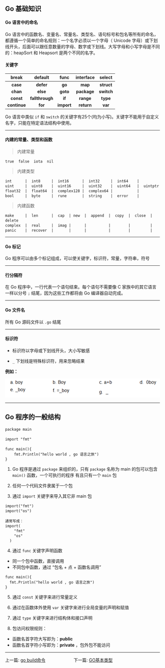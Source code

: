 ## Go 基础知识


#### Go 语言中的命名

Go 语言中的函数名、变量名、常量名、类型名、语句标号和包名等所有的命名，都遵循一个简单的命名规则：一个名字必须以一个字母（ Unicode 字母）或下划线开头，后面可以跟任意数量的字母、数字或下划线。大写字母和小写字母是不同的：heapSort 和 Heapsort 是两个不同的名字。

#### 关键字

| break        | default         | func       | interface     | select     |
| :------:     | :------:        | :------:   | :------:      | :------:   |
| **case**     | **defer**       | **go**     | **map**       | **struct** |
| **chan**     | **else**        | **goto**   | **package**   | **switch** |
| **const**    | **fallthrough** | **if**     | **range**     | **type**   |
| **continue** | **for**         | **import** | **return**    | **var**    |

Go 语言中类似 `if` 和 `switch` 的关键字有25个(均为小写)。关键字不能用于自定义名字，只能在特定语法结构中使用。

---

#### 内建的常量、类型和函数

> 内建常量

```
true  false  iota  nil
```

> 内建类型

```
int      |  int8     |  int16      |  int32     |  int64    |
uint     |  uint8    |  uint16     |  uint32    |  uint64   |  uintptr
float32  |  float64  |  complex128 |  complex64 |           |
bool     |  byte     |  rune       |  string    |  error    |
```

> 内建函数

```
make     |  len      |  cap  | new  |  append  |  copy  |  close  |  delete
complex  |  real     |  imag |      |          |        |         |        
panic    |  recover  |       |      |          |        |         |  
```

---

#### Go 标记

Go 程序可以由多个标记组成，可以使关键字，标识符，常量，字符串，符号

---

#### 行分隔符

在 Go 程序中，一行代表一个语句结束。每个语句不需要像 C 家族中的其它语言一样以分号 `;` 结尾，因为这些工作都将由 Go 编译器自动完成。

---

#### Go 文件名

所有 Go 源码文件以 `.go` 结尾

---

#### 标识符

- 标识符以字母或下划线开头，大小写敏感

- `_` 下划线是特殊标识符，用来忽略结果

**例如：**

![](../images/img07.png)

---

## Go 程序的一般结构


```
package main

import "fmt"

func main(){
	fmt.Println("hello world , go 语言之旅")
}
```

1. Go 程序是通过 `package` 来组织的，只有 `package` 名称为 main 的包可以包含 `main()` 函数，一个可执行的程序 有且只有一个 `main` 包

2. 任何一个代码文件隶属于一个包

3. 通过 `import` 关键字来导入其它非 main 包

  ```
  import("fmt")
  import("os")

  通常写成：
  import(
      "fmt"
      "os"
    )
  ```

4. 通过 `func` 关键字声明函数
  - 同一个包中函数，直接调用
  - 不同包中函数，通过 “包名 + 点 + 函数名调用”

  ```
  func main(){
    fmt.Println("hello world , go 语言之旅")
  }
  ```

5. 通过 `const` 关键字来进行常量定义

6. 通过在函数体外使用 `var` 关键字来进行全局变量的声明和赋值

7. 通过 `type` 关键字来进行结构体和接口声明

8. 包访问权限规则：

  - 函数名首字符大写即为：**public**
  - 函数名首字符小写即为：**private** ，包外包不能访问

---

上一篇: [go build命令](04_Go_build命令.md) &emsp;&emsp;&emsp;&emsp;&emsp;&emsp; 下一篇: [GO基本类型](06_GO基本类型.md)
